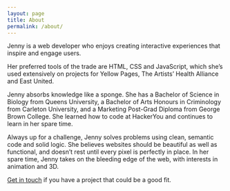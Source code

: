 ```yaml
---
layout: page
title: About
permalink: /about/
---
```


Jenny is a web developer who enjoys creating interactive experiences that inspire and engage users.

Her preferred tools of the trade are HTML, CSS and JavaScript, which she’s used extensively on projects for Yellow Pages, The Artists’ Health Alliance and East United.

Jenny absorbs knowledge like a sponge. She has a Bachelor of Science in Biology from Queens University, a Bachelor of Arts Honours in Criminology from Carleton University, and a Marketing Post-Grad Diploma from George Brown College. She learned how to code at HackerYou and continues to learn in her spare time.

Always up for a challenge, Jenny solves problems using clean, semantic code and solid logic. She believes websites should be beautiful as well as functional, and doesn’t rest until every pixel is perfectly in place. In her spare time, Jenny takes on the bleeding edge of the web, with interests in animation and 3D. 

[Get in touch](mailto:jennyveens@gmail.com) if you have a project that could be a good fit.